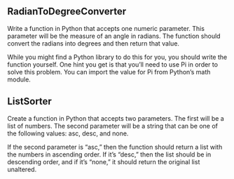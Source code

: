 ## RadianToDegreeConverter
Write a function in Python that accepts one numeric parameter. This parameter will be the measure of an angle in radians. The function should convert the radians into degrees and then return that value.

While you might find a Python library to do this for you, you should write the function yourself. One hint you get is that you’ll need to use Pi in order to solve this problem. You can import the value for Pi from Python’s math module.

## ListSorter
Create a function in Python that accepts two parameters. The first will be a list of numbers. The second parameter will be a string that can be one of the following values: asc, desc, and none.

If the second parameter is “asc,” then the function should return a list with the numbers in ascending order. If it’s “desc,” then the list should be in descending order, and if it’s “none,” it should return the original list unaltered.
